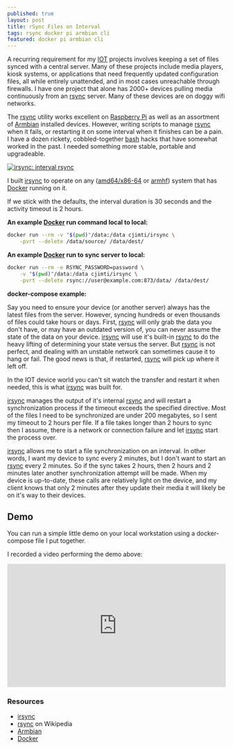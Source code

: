 ```yaml
---
published: true
layout: post
title: rSync Files on Interval
tags: rsync docker pi armbian cli
featured: docker pi armbian cli
---
```


A recurring requirement for my [IOT] projects involves keeping a set of files synced with a central server. Many of these projects include media players, kiosk systems, or applications that need frequently updated configuration files, all while entirely unattended, and in most cases unreachable through firewalls. I have one project that alone has 2000+ devices pulling media continuously from an [rsync] server. Many of these devices are on doggy wifi networks.

The [rsync] utility works excellent on [Raspberry Pi] as well as an assortment of [Armbian] installed devices. However, writing scripts to manage [rsync] when it fails, or restarting it on some interval when it finishes can be a pain. I have a dozen rickety, cobbled-together [bash] hacks that have somewhat worked in the past. I needed something more stable, portable and upgradeable.

[![irsync: interval rsync](https://raw.githubusercontent.com/cjimti/irsync/master/irsync-mast.jpg)](https://github.com/cjimti/irsync)

I built [irsync] to operate on any ([amd64/x86-64] or [armhf]) system that has [Docker] running on it.

If we stick with the defaults, the interval duration is 30 seconds and the activity timeout is 2 hours.

**An example [Docker] run command local to local:**

```bash
docker run --rm -v "$(pwd)"/data:/data cjimti/irsync \
    -pvrt --delete /data/source/ /data/dest/
```

**An example [Docker] run to sync server to local:**

```bash
docker run --rm -e RSYNC_PASSWORD=password \
    -v "$(pwd)"/data:/data cjimti/irsync \
    -pvrt --delete rsync://user@example.com:873/data/ /data/dest/
```

**docker-compose example:**

<script src="https://gist.github.com/cjimti/dbbb951ec389be4b0202ef0cffb5e668.js"></script>

Say you need to ensure your device (or another server) always has the latest files from the server. However, syncing hundreds or even thousands of files could take hours or days. First, [rsync] will only grab the data you don't have, or may have an outdated version of, you can never assume the state of the data on your device. [irsync] will use it's built-in [rsync] to do the heavy lifting of determining your state versus the server. But [rsync] is not perfect, and dealing with an unstable network can sometimes cause it to hang or fail. The good news is that, if restarted, [rsync] will pick up where it left off.

In the IOT device world you can't sit watch the transfer and restart it when needed, this is what [irsync] was built for.

[irsync] manages the output of it's internal [rsync] and will restart a synchronization process if the timeout exceeds the specified directive. Most of the files I need to be synchronized are under 200 megabytes, so I sent my timeout to 2 hours per file. If a file takes longer than 2 hours to sync then I assume, there is a network or connection failure and let [irsync] start the process over.

[irsync] allows me to start a file synchronization on an interval. In other words, I want my device to sync every 2 minutes, but I don't want to start an [rsync] every 2 minutes. So if the sync takes 2 hours, then 2 hours and 2 minutes later another synchronization attempt will be made. When my device is up-to-date, these calls are relatively light on the device, and my client knows that only 2 minutes after they update their media it will likely be on it's way to their devices.

## Demo

You can run a simple little demo on your local workstation using a docker-compose file I put together.

<script src="https://gist.github.com/cjimti/6fdc17192a1b13366144ee0a92e3e3c1.js"></script>

I recorded a video performing the demo above:

<style>.embed-container { position: relative; padding-bottom: 56.25%; height: 0; overflow: hidden; max-width: 100%; } .embed-container iframe, .embed-container object, .embed-container embed { position: absolute; top: 0; left: 0; width: 100%; height: 100%; }</style><div class='embed-container'><iframe src='https://www.youtube.com/embed/gT_P2a-xpPw?rel=0' frameborder='0' allowfullscreen></iframe></div>


### Resources

- [irsync]
- [rsync] on Wikipedia
- [Armbian]
- [Docker]

[armhf]: https://en.wikipedia.org/wiki/ARM_architecture
[amd64/x86-64]: https://en.wikipedia.org/wiki/X86-64
[irsync]: https://github.com/cjimti/irsync
[rsync]: https://en.wikipedia.org/wiki/Rsync
[Raspberry Pi]: https://en.wikipedia.org/wiki/Raspberry_Pi
[Armbian]: https://www.armbian.com/
[bash]: https://www.gnu.org/software/bash/
[IOT]: https://en.wikipedia.org/wiki/Internet_of_things
[Docker]: https://www.docker.com/
